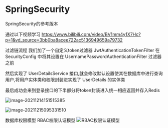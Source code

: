# SpringSecurity
SpringSecurity的参考版本

通过以下视频学习
https://www.bilibili.com/video/BV1mm4y1X7Hc?p=1&vd_source=3bb0ba8acee722ac5136949659a79732

过滤链流程
我们加了一个自定义token过滤器 JwtAuthenticationTokenFilter 在 SecurityConfig 中将其设置在 UsernamePasswordAuthenticationFilter 过滤器之前

然后实现了 UserDetailsService 接口,就会修改默认设置使其在数据库中进行查询用户,将用户实体类和权限封装进实现了 UserDetails 的实体类

最后成功会来到登录接口的下半部分将token封装进入统一相应返回并存入Redis


![image-20211214151515385](https://user-images.githubusercontent.com/106130061/185892246-8eb6d319-65c1-4eee-9b9d-4cacd1288536.png)

![image-20211215095331510](https://user-images.githubusercontent.com/106130061/185892256-aa8cef88-6529-4225-8e8c-9aeb23920ff9.png)


数据库权限模型 RBAC权限认证模型
![RBAC权限认证模型](https://user-images.githubusercontent.com/106130061/186068066-c8c84107-5bcd-4f56-9ab0-c51127e1069e.png)
